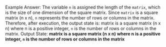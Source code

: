 Example Answer:
The variable `n` is assigned the length of the `matrix`, which is the size of one dimension of the square matrix. Since `matrix` is a square matrix (n x n), `n` represents the number of rows or columns in the matrix. Therefore, after execution, the output state is: matrix is a square matrix (n x n) where n is a positive integer, `n` is the number of rows or columns in the matrix.
Output State: **matrix is a square matrix (n x n) where n is a positive integer, `n` is the number of rows or columns in the matrix**